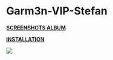 # Garm3n-VIP-Stefan

**[SCREENSHOTS ALBUM](https://imgur.com/a/xgQiy)** 

**[INSTALLATION](https://imgur.com/a/w3Ah6)**

![](https://i.imgur.com/xWBTr4F.jpg)